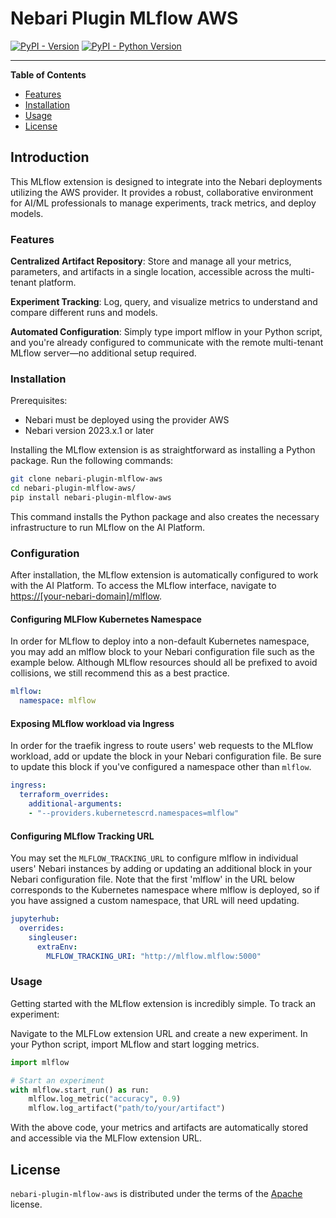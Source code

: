 # Nebari Plugin MLflow AWS

[![PyPI - Version](https://img.shields.io/pypi/v/nebari-plugin-mlflow-chart.svg)](https://pypi.org/project/nebari-plugin-mlflow-chart)
[![PyPI - Python Version](https://img.shields.io/pypi/pyversions/nebari-plugin-mlflow-chart.svg)](https://pypi.org/project/nebari-plugin-mlflow-chart)

-----

**Table of Contents**

- [Features](#features)
- [Installation](#installation)
- [Usage](#usage)
- [License](#license)

## Introduction
This MLflow extension is designed to integrate into the Nebari deployments utilizing the AWS provider. It provides a robust, collaborative environment for AI/ML professionals to manage experiments, track metrics, and deploy models.

### Features
**Centralized Artifact Repository**: Store and manage all your metrics, parameters, and artifacts in a single location, accessible across the multi-tenant platform.

**Experiment Tracking**: Log, query, and visualize metrics to understand and compare different runs and models.

**Automated Configuration**: Simply type import mlflow in your Python script, and you're already configured to communicate with the remote multi-tenant MLflow server—no additional setup required.

### Installation
Prerequisites:
- Nebari must be deployed using the provider AWS
- Nebari version 2023.x.1 or later

Installing the MLflow extension is as straightforward as installing a Python package. Run the following commands:

```bash
git clone nebari-plugin-mlflow-aws
cd nebari-plugin-mlflow-aws/
pip install nebari-plugin-mlflow-aws
```
This command installs the Python package and also creates the necessary infrastructure to run MLflow on the AI Platform.

### Configuration
After installation, the MLflow extension is automatically configured to work with the AI Platform. To access the MLflow interface, navigate to <https://[your-nebari-domain]/mlflow>.

#### Configuring MLFlow Kubernetes Namespace
In order for MLflow to deploy into a non-default Kubernetes namespace, you may add an mlflow block to your Nebari configuration file such as the example below. Although MLflow resources should all be prefixed to avoid collisions, we still recommend this as a best practice.
```yaml
mlflow:
  namespace: mlflow
```

#### Exposing MLflow workload via Ingress
In order for the traefik ingress to route users' web requests to the MLflow workload, add or update the block in your Nebari configuration file. Be sure to update this block if you've configured a namespace other than `mlflow`.
```yaml
ingress:
  terraform_overrides:
    additional-arguments:
    - "--providers.kubernetescrd.namespaces=mlflow"
```

#### Configuring MLflow Tracking URL
You may set the `MLFLOW_TRACKING_URL` to configure mlflow in individual users' Nebari instances by adding or updating an additional block in your Nebari configuration file. Note that the first 'mlflow' in the URL below corresponds to the Kubernetes namespace where mlflow is deployed, so if you have assigned a custom namespace, that URL will need updating.
```yaml
jupyterhub:
  overrides:
    singleuser:
      extraEnv:
        MLFLOW_TRACKING_URI: "http://mlflow.mlflow:5000"
```

### Usage
Getting started with the MLflow extension is incredibly simple. To track an experiment:

Navigate to the MLFLow extension URL and create a new experiment.
In your Python script, import MLflow and start logging metrics.
```python
import mlflow

# Start an experiment
with mlflow.start_run() as run:
    mlflow.log_metric("accuracy", 0.9)
    mlflow.log_artifact("path/to/your/artifact")
```
With the above code, your metrics and artifacts are automatically stored and accessible via the MLFlow extension URL.


## License

`nebari-plugin-mlflow-aws` is distributed under the terms of the [Apache](./LICENSE.md) license.
